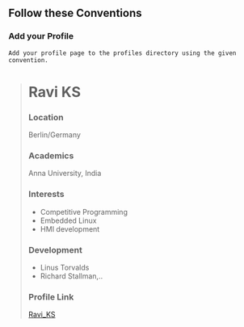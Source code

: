 ## Follow these Conventions

### Add your Profile
    Add your profile page to the profiles directory using the given convention.

> # Ravi KS
> ### Location
> Berlin/Germany
> ### Academics
> Anna University, India
>
>### Interests
>
>- Competitive Programming
>- Embedded Linux
>- HMI development
>
>### Development
>
>- Linus Torvalds
>- Richard Stallman,..
>
>### Profile Link
>
>[Ravi_KS](https://github.com/ksr1122)